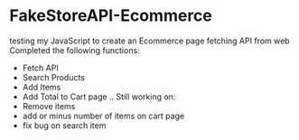 # FakeStoreAPI-Ecommerce
testing my JavaScript to create an Ecommerce page fetching API from web
Completed the following functions:
- Fetch API
- Search Products
- Add Items
- Add Total to Cart page
..
Still working on:
- Remove items
- add or minus number of items on cart page
- fix bug on search item
